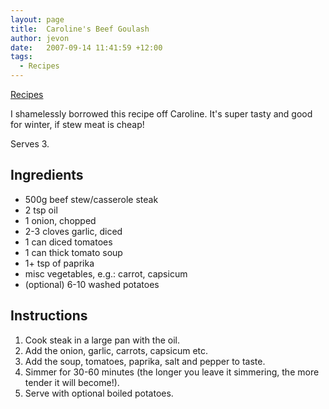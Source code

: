 ```yaml
---
layout: page
title:  Caroline's Beef Goulash
author: jevon
date:   2007-09-14 11:41:59 +12:00
tags:
  - Recipes
---
```


[Recipes](Recipes.md)

I shamelessly borrowed this recipe off Caroline. It's super tasty and good for winter, if stew meat is cheap!

Serves 3.

## Ingredients
* 500g beef stew/casserole steak
* 2 tsp oil
* 1 onion, chopped
* 2-3 cloves garlic, diced
* 1 can diced tomatoes
* 1 can thick tomato soup
* 1+ tsp of paprika
* misc vegetables, e.g.: carrot, capsicum
* (optional) 6-10 washed potatoes

## Instructions
1. Cook steak in a large pan with the oil.
1. Add the onion, garlic, carrots, capsicum etc.
1. Add the soup, tomatoes, paprika, salt and pepper to taste.
1. Simmer for 30-60 minutes (the longer you leave it simmering, the more tender it will become!).
1. Serve with optional boiled potatoes.
